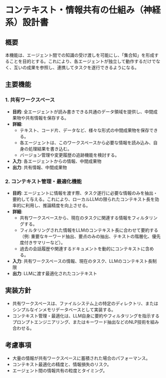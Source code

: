 # コンテキスト・情報共有の仕組み（神経系）設計書

## 概要

本機能は、エージェント間での知識の受け渡しを可能にし、「集合知」を形成することを目的とする。これにより、各エージェントが独立して動作するだけでなく、互いの成果を参照し、連携してタスクを遂行できるようになる。

## 主要機能

### 1. 共有ワークスペース

- **目的**: 全エージェントが読み書きできる共通のデータ領域を提供し、中間成果物や共有情報を保存する。
- **詳細**: 
    - テキスト、コード片、データなど、様々な形式の中間成果物を保存できる。
    - 各エージェントは、このワークスペースから必要な情報を読み込み、自身の処理結果を書き込む。
    - バージョン管理や変更履歴の追跡機能を検討する。
- **入力**: 各エージェントからの情報、中間成果物
- **出力**: 共有情報、中間成果物

### 2. コンテキスト管理・最適化機能

- **目的**: エージェントに情報を渡す際、タスク遂行に必要な情報のみを抽出・要約して与える。これにより、ローカルLLMの限られたコンテキスト長を効率的に利用し、推論精度を向上させる。
- **詳細**: 
    - 共有ワークスペースから、現在のタスクに関連する情報をフィルタリングする。
    - フィルタリングされた情報をLLMのコンテキスト長に合わせて要約する（例: 重要なキーワード抽出、要点のみの抽出、テキストの階層化、優先度付きサマリーなど）。
    - 過去の会話履歴や関連するドキュメントを動的にコンテキストに含める。
- **入力**: 共有ワークスペースの情報、現在のタスク、LLMのコンテキスト長制限
- **出力**: LLMに渡す最適化されたコンテキスト

## 実装方針

- 共有ワークスペースは、ファイルシステム上の特定のディレクトリ、またはシンプルなインメモリデータベースとして実装する。
- コンテキスト管理・最適化は、LLM自身に要約やフィルタリングを指示するプロンプトエンジニアリング、またはキーワード抽出などのNLP技術を組み合わせる。

## 考慮事項

- 大量の情報が共有ワークスペースに蓄積された場合のパフォーマンス。
- コンテキスト最適化の精度と、情報損失のリスク。
- エージェント間の情報共有の粒度とタイミング。
